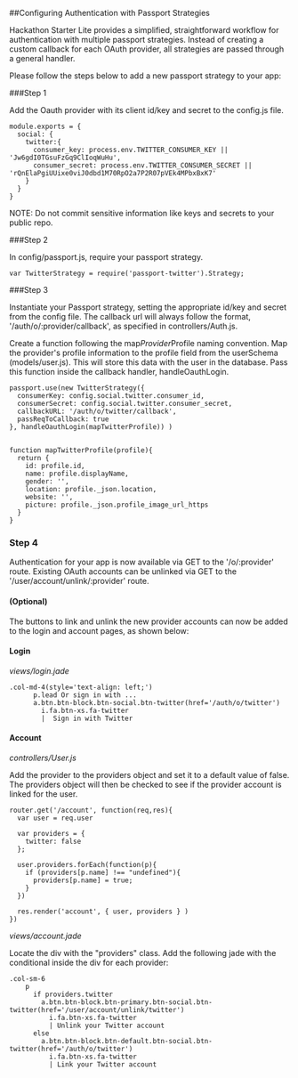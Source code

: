 ##Configuring Authentication with Passport Strategies

Hackathon Starter Lite provides a simplified, straightforward workflow for authentication with multiple passport strategies. Instead of creating a custom callback for each OAuth provider, all strategies are passed through a general handler. 

Please follow the steps below to add a new passport strategy to your app: 

###Step 1

Add the Oauth provider with its client id/key and secret to the config.js file. 

```
module.exports = {
  social: {
    twitter:{
      consumer_key: process.env.TWITTER_CONSUMER_KEY || 'Jw6gdI0TGsuFzGq9ClIoqWuHu',
      consumer_secret: process.env.TWITTER_CONSUMER_SECRET || 'rQnElaPgiUUixe0viJ0dbd1M70RpO2a7P2R07pVEk4MPbxBxK7'
    }
  }
}
```

NOTE: Do not commit sensitive information like keys and secrets to your public repo. 

###Step 2

In config/passport.js, require your passport strategy.

```
var TwitterStrategy = require('passport-twitter').Strategy;
```

###Step 3

Instantiate your Passport strategy, setting the appropriate id/key and secret from the config file. The callback url will always follow the format, '/auth/o/:provider/callback', as specified in controllers/Auth.js. 

Create a function following the map*Provider*Profile naming convention. Map the provider's profile information to the profile field from the userSchema (models/user.js). This will store this data with the user in the database. Pass this function inside the callback handler, handleOauthLogin. 

```
passport.use(new TwitterStrategy({
  consumerKey: config.social.twitter.consumer_id,
  consumerSecret: config.social.twitter.consumer_secret,
  callbackURL: '/auth/o/twitter/callback',
  passReqToCallback: true
}, handleOauthLogin(mapTwitterProfile)) )


function mapTwitterProfile(profile){
  return {
    id: profile.id,
    name: profile.displayName,
    gender: '',
    location: profile._json.location,
    website: '',
    picture: profile._json.profile_image_url_https
  }
}

```

### Step 4

Authentication for your app is now available via GET to the '/o/:provider' route. Existing OAuth accounts can be unlinked via GET to the '/user/account/unlink/:provider' route.

#### (Optional)
The buttons to link and unlink the new provider accounts can now be added to the login and account pages, as shown below:

#### Login

*views/login.jade*

```
.col-md-4(style='text-align: left;')
      p.lead Or sign in with ...
      a.btn.btn-block.btn-social.btn-twitter(href='/auth/o/twitter')
        i.fa.btn-xs.fa-twitter
        |  Sign in with Twitter
```
#### Account 

*controllers/User.js*

Add the provider to the providers object and set it to a default value of false. The providers object will then be checked to see if the provider account is linked for the user.

```
router.get('/account', function(req,res){
  var user = req.user

  var providers = {
    twitter: false
  };
  
  user.providers.forEach(function(p){
    if (providers[p.name] !== "undefined"){ 
      providers[p.name] = true;
    }
  })
  
  res.render('account', { user, providers } )
})
```

*views/account.jade*

Locate the div with the "providers" class. Add the following jade with the conditional inside the div for each provider:

```
.col-sm-6
    p
      if providers.twitter
        a.btn.btn-block.btn-primary.btn-social.btn-twitter(href='/user/account/unlink/twitter')
          i.fa.btn-xs.fa-twitter
          | Unlink your Twitter account
      else
        a.btn.btn-block.btn-default.btn-social.btn-twitter(href='/auth/o/twitter')
          i.fa.btn-xs.fa-twitter
          | Link your Twitter account
```